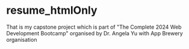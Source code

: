 # resume_htmlOnly
That is my capstone project which is part of "The Complete 2024 Web Development Bootcamp" 
organised by  Dr. Angela Yu with App Brewery organisation
